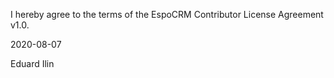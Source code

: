 I hereby agree to the terms of the EspoCRM Contributor License Agreement v1.0.

2020-08-07

Eduard Ilin
